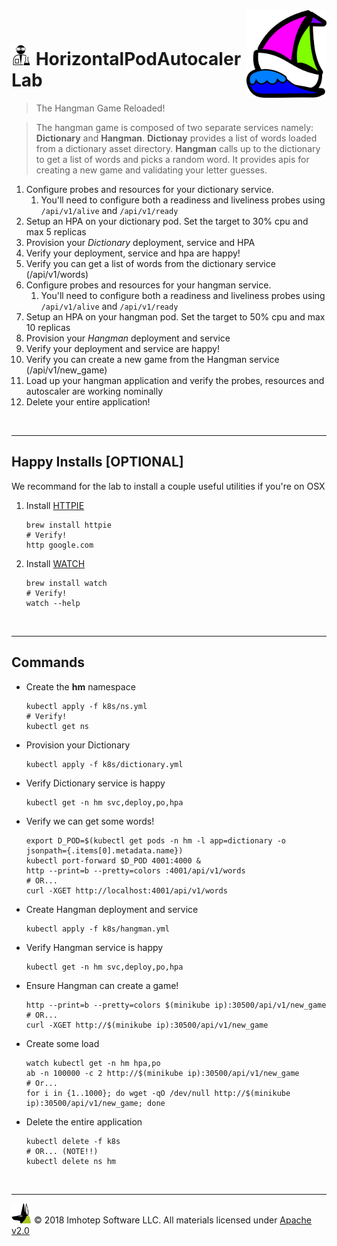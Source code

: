 <img src="../assets/k8sland.png" align="right" width="128" height="auto"/>

<br/>

# <img src="../assets/lab.png" width="32" height="auto"/> HorizontalPodAutocaler Lab

> The Hangman Game Reloaded!

> The hangman game is composed of two separate services namely: **Dictionary** and **Hangman**.
> **Dictionay** provides a list of words loaded from a dictionary asset directory.
> **Hangman** calls up to the dictionary to get a list of words and picks a random word.
> It provides apis for creating a new game and validating your letter guesses.

1. Configure probes and resources for your dictionary service.
   1. You'll need to configure both a readiness and liveliness probes using `/api/v1/alive` and `/api/v1/ready`
2. Setup an HPA on your dictionary pod. Set the target to 30% cpu and max 5 replicas
3. Provision your *Dictionary* deployment, service and HPA
4. Verify your deployment, service and hpa are happy!
5. Verify you can get a list of words from the dictionary service (/api/v1/words)
6. Configure probes and resources for your hangman service.
   1. You'll need to configure both a readiness and liveliness probes using `/api/v1/alive` and `/api/v1/ready`
7. Setup an HPA on your hangman pod. Set the target to 50% cpu and max 10 replicas
8. Provision your *Hangman* deployment and service
9. Verify your deployment and service are happy!
10. Verify you can create a new game from the Hangman service (/api/v1/new_game)
11. Load up your hangman application and verify the probes, resources and autoscaler are working nominally
12. Delete your entire application!


<br/>

---
## Happy Installs [OPTIONAL]

We recommand for the lab to install a couple useful utilities if you're on OSX

1. Install [HTTPIE](https://httpie.org)

   ```shell
   brew install httpie
   # Verify!
   http google.com
   ```

2. Install [WATCH](http://osxdaily.com/2010/08/22/install-watch-command-on-os-x)

    ```shell
    brew install watch
    # Verify!
    watch --help
    ```

<br/>

---
## Commands

- Create the **hm** namespace

  ```shell
  kubectl apply -f k8s/ns.yml
  # Verify!
  kubectl get ns
  ```

- Provision your Dictionary

  ```shell
  kubectl apply -f k8s/dictionary.yml
  ```

- Verify Dictionary service is happy

  ```shell
  kubectl get -n hm svc,deploy,po,hpa
  ```

- Verify we can get some words!

  ```shell
  export D_POD=$(kubectl get pods -n hm -l app=dictionary -o jsonpath={.items[0].metadata.name})
  kubectl port-forward $D_POD 4001:4000 &
  http --print=b --pretty=colors :4001/api/v1/words
  # OR...
  curl -XGET http://localhost:4001/api/v1/words
  ```

- Create Hangman deployment and service

  ```shell
  kubectl apply -f k8s/hangman.yml
  ```

- Verify Hangman service is happy

  ```shell
  kubectl get -n hm svc,deploy,po,hpa
  ```

- Ensure Hangman can create a game!

  ```shell
  http --print=b --pretty=colors $(minikube ip):30500/api/v1/new_game
  # OR...
  curl -XGET http://$(minikube ip):30500/api/v1/new_game
  ```

- Create some load

  ```shell
  watch kubectl get -n hm hpa,po
  ab -n 100000 -c 2 http://$(minikube ip):30500/api/v1/new_game
  # Or...
  for i in {1..1000}; do wget -qO /dev/null http://$(minikube ip):30500/api/v1/new_game; done
  ```

- Delete the entire application

  ```shell
  kubectl delete -f k8s
  # OR... (NOTE!!)
  kubectl delete ns hm
  ```

<br/>

---
<img src="../assets/imhotep_logo.png" width="32" height="auto"/> © 2018 Imhotep Software LLC.
All materials licensed under [Apache v2.0](http://www.apache.org/licenses/LICENSE-2.0)
